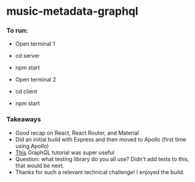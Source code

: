 # music-metadata-graphql

### To run:
- Open terminal 1
- cd server
- npm start

- Open terminal 2
- cd client
- npm start

### Takeaways
- Good recap on React, React Router, and Material
- Did an initial build with Express and then moved to Apollo (first time using Apollo)
- [This](https://www.youtube.com/watch?v=yqWzCV0kU_c&t=8977s) GraphQL tutorial was super useful
- Question: what testing library do you all use? Didn't add tests to this, that would be next.
- Thanks for such a relevant technical challenge!  I enjoyed the build.
